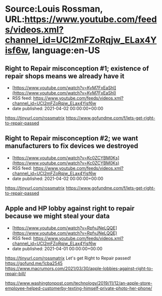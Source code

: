 # Source:Louis Rossman, URL:https://www.youtube.com/feeds/videos.xml?channel_id=UCl2mFZoRqjw_ELax4Yisf6w, language:en-US

## Right to Repair misconception #1; existence of repair shops means we already have it
 - [https://www.youtube.com/watch?v=KyM7FxEaShI](https://www.youtube.com/watch?v=KyM7FxEaShI)
 - RSS feed: https://www.youtube.com/feeds/videos.xml?channel_id=UCl2mFZoRqjw_ELax4Yisf6w
 - date published: 2021-04-02 00:00:00+00:00

https://tinyurl.com/rossmatrix
https://www.gofundme.com/f/lets-get-right-to-repair-passed

## Right to Repair misconception #2; we want manufacturers to fix devices we destroyed
 - [https://www.youtube.com/watch?v=Kc0ZCYBM0Ks](https://www.youtube.com/watch?v=Kc0ZCYBM0Ks)
 - RSS feed: https://www.youtube.com/feeds/videos.xml?channel_id=UCl2mFZoRqjw_ELax4Yisf6w
 - date published: 2021-04-02 00:00:00+00:00

https://tinyurl.com/rossmatrix
https://www.gofundme.com/f/lets-get-right-to-repair-passed

## Apple and HP lobby against right to repair because we might steal your data
 - [https://www.youtube.com/watch?v=RpfvJNeLQQE](https://www.youtube.com/watch?v=RpfvJNeLQQE)
 - RSS feed: https://www.youtube.com/feeds/videos.xml?channel_id=UCl2mFZoRqjw_ELax4Yisf6w
 - date published: 2021-04-01 00:00:00+00:00

https://tinyurl.com/rossmatrix
Let's get Right to Repair passed! https://gofund.me/1cba2545
https://www.macrumors.com/2021/03/30/apple-lobbies-against-right-to-repair-bill/

https://www.washingtonpost.com/technology/2019/11/12/an-apple-store-employee-helped-customerby-texting-himself-private-photo-her-phone/

